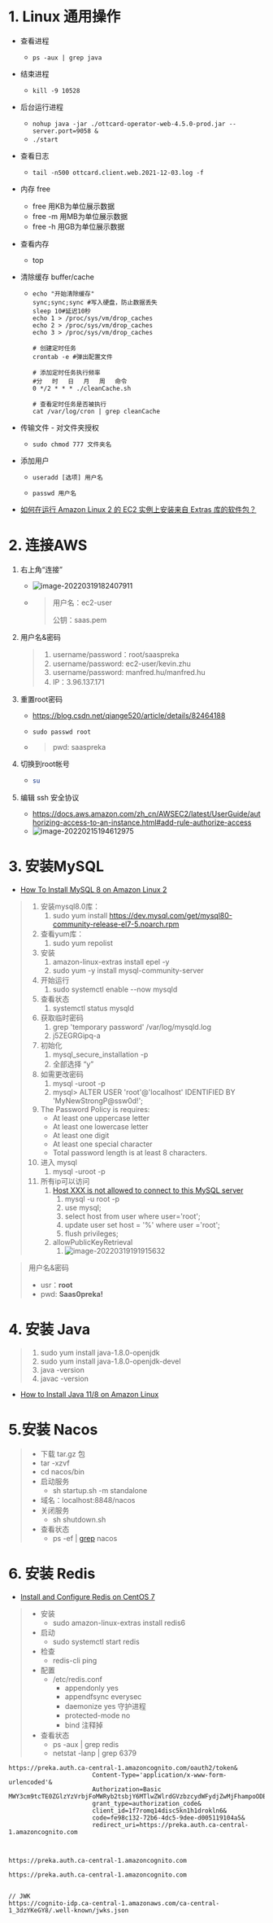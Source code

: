 # 1. Linux 通用操作

- 查看进程

  - `ps -aux | grep java`

- 结束进程

  - `kill -9 10528`

- 后台运行进程

  - `nohup java -jar ./ottcard-operator-web-4.5.0-prod.jar --server.port=9058 &`
  - `./start`

- 查看日志

  - `tail -n500 ottcard.client.web.2021-12-03.log -f`

- 内存 free   

  - free   用KB为单位展示数据
  - free -m   用MB为单位展示数据
  - free -h   用GB为单位展示数据

- 查看内存

  - top

- 清除缓存 buffer/cache

  - ```shell
    echo "开始清除缓存"
    sync;sync;sync #写入硬盘，防止数据丢失
    sleep 10#延迟10秒
    echo 1 > /proc/sys/vm/drop_caches
    echo 2 > /proc/sys/vm/drop_caches
    echo 3 > /proc/sys/vm/drop_caches
    
    # 创建定时任务
    crontab -e #弹出配置文件
    
    # 添加定时任务执行频率
    #分　 时　 日　 月　 周　 命令
    0 */2 * * * ./cleanCache.sh
    
    # 查看定时任务是否被执行
    cat /var/log/cron | grep cleanCache
    ```

- 传输文件 - 对文件夹授权

  - `sudo chmod 777 文件夹名`

- 添加用户

  - ```
    useradd [选项] 用户名
    ```

  - ```
    passwd 用户名
    ```

- [如何在运行 Amazon Linux 2 的 EC2 实例上安装来自 Extras 库的软件包？](https://aws.amazon.com/cn/premiumsupport/knowledge-center/ec2-install-extras-library-software/)

# 2. 连接AWS

1. 右上角“连接”

   - ![image-20220319182407911](https://raw.githubusercontent.com/TWDH/Leetcode-From-Zero/pictures/img/image-20220319182407911.png)

   - > 用户名：ec2-user
     >
     > 公钥：saas.pem

2. 用户名&密码

   > 1. username/password：root/saaspreka
   > 2. username/password: ec2-user/kevin.zhu
   > 3. username/password: manfred.hu/manfred.hu
   > 4. IP：3.96.137.171

3. 重置root密码

   - https://blog.csdn.net/qiange520/article/details/82464188

   - ```shell
     sudo passwd root
     ```

   - > pwd: saaspreka

4. 切换到root帐号

   - ```sh
     su
     ```

5. 编辑 ssh 安全协议

   - https://docs.aws.amazon.com/zh_cn/AWSEC2/latest/UserGuide/authorizing-access-to-an-instance.html#add-rule-authorize-access
   - ![image-20220215194612975](https://raw.githubusercontent.com/TWDH/Leetcode-From-Zero/pictures/img/image-20220215194612975.png)

   

# 3. 安装MySQL

- [How To Install MySQL 8 on Amazon Linux 2](https://techviewleo.com/how-to-install-mysql-8-on-amazon-linux-2/)

> 1. 安装mysql8.0库：
>    1. sudo yum install https://dev.mysql.com/get/mysql80-community-release-el7-5.noarch.rpm
> 2. 查看yum库：
>    1. sudo yum repolist
> 3. 安装
>    1. amazon-linux-extras install epel -y
>    2. sudo yum -y install mysql-community-server
> 4. 开始运行
>    1. sudo systemctl enable --now mysqld
> 5. 查看状态
>    1. systemctl status mysqld
> 6. 获取临时密码
>    1. grep 'temporary password' /var/log/mysqld.log
>    2. j5ZEGRGipq-a
> 7. 初始化
>    1. mysql_secure_installation -p
>    2. 全部选择 “y”
> 8. 如需更改密码
>    1. mysql -uroot -p
>    2. mysql> ALTER USER 'root'@'localhost' IDENTIFIED BY 'MyNewStrongP@ssw0d!';
> 9. The Password Policy is requires:
>    - At least one uppercase letter
>    - At least one lowercase letter
>    - At least one digit
>    - At least one special character
>    - Total password length is at least 8 characters.
> 10. 进入 mysql
>     1. mysql -uroot -p
> 11. 所有ip可以访问
>     1. [Host XXX is not allowed to connect to this MySQL server](https://blog.csdn.net/h985161183/article/details/82218710)
>        1. mysql -u root -p
>        2. use mysql;
>        3. select host from user where user='root';
>        4. update user set host = '%' where user ='root';
>        5. flush privileges;
>     2. allowPublicKeyRetrieval
>        1. ![image-20220319191915632](https://raw.githubusercontent.com/TWDH/Leetcode-From-Zero/pictures/img/image-20220319191915632.png)

> 用户名&密码
>
> - usr：**root**
> - pwd: **Saas0preka!**

# 4. 安装 Java

> 1. sudo yum install java-1.8.0-openjdk
> 2. sudo yum install java-1.8.0-openjdk-devel
> 3. java -version
> 4. javac -version

- [How to Install Java 11/8 on Amazon Linux](https://tecadmin.net/install-java-on-amazon-linux/)

# 5.安装 Nacos

> - 下载 tar.gz 包
> - tar -xzvf
> - cd nacos/bin
> - 启动服务
>   - sh startup.sh -m standalone
> - 域名：localhost:8848/nacos
> - 关闭服务
>   - sh shutdown.sh
> - 查看状态
>   - ps -ef | [grep](https://so.csdn.net/so/search?q=grep&spm=1001.2101.3001.7020) nacos



# 6. 安装 Redis

- [Install and Configure Redis on CentOS 7](https://www.linode.com/docs/guides/install-and-configure-redis-on-centos-7/)

> - 安装
>   - sudo amazon-linux-extras install redis6
> - 启动
>   - sudo systemctl start redis
> - 检查
>   - redis-cli ping
> - 配置
>   - /etc/redis.conf
>     - appendonly yes 
>     - appendfsync everysec
>     - daemonize yes 守护进程
>     - protected-mode no
>     - bind 注释掉
> - 查看状态
>   - ps -aux | grep redis
>   - netstat -lanp | grep 6379


```
https://preka.auth.ca-central-1.amazoncognito.com/oauth2/token&
                       Content-Type='application/x-www-form-urlencoded'&
                       Authorization=Basic MWY3cm9tcTE0ZGlzYzVrbjFoMWRyb2tsbjY6MTlwZWlrdGVzbzcydWFydjZwMjFhampoODByMm9sODFrcnU3cmhoZHVlOG1oMnMzMHMxbA==
                       grant_type=authorization_code&
                       client_id=1f7romq14disc5kn1h1drokln6&
                       code=fe98c132-72b6-4dc5-9dee-d005119104a5&
                       redirect_uri=https://preka.auth.ca-central-1.amazoncognito.com
                       
                       
                       
https://preka.auth.ca-central-1.amazoncognito.com

https://preka.auth.ca-central-1.amazoncognito.com


// JWK
https://cognito-idp.ca-central-1.amazonaws.com/ca-central-1_3dzYKeGY8/.well-known/jwks.json
```


